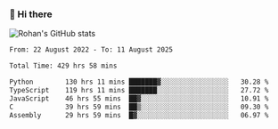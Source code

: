 ### 👋 Hi there 

<!--
**rohznmdev/rohznmdev** is a ✨ _special_ ✨ repository because its `README.md` (this file) appears on your GitHub profile.

Here are some ideas to get you started:

- 🔭 I’m currently working on ...
- 🌱 I’m currently learning Ruby and Ruby on Rails
- 👯 I’m looking to collaborate on ...
- 🤔 I’m looking for help with ...
- 💬 Ask me about ...
- 📫 How to reach me: ...
- 😄 Pronouns: ...
- ⚡ Fun fact: ...
-->
![Rohan's GitHub stats](https://github-readme-stats.vercel.app/api?username=rohznmdev&theme=dark&show_icons=true)

<!--START_SECTION:waka-->

```txt
From: 22 August 2022 - To: 11 August 2025

Total Time: 429 hrs 58 mins

Python        130 hrs 11 mins ███████▓░░░░░░░░░░░░░░░░░   30.28 %
TypeScript    119 hrs 11 mins ███████░░░░░░░░░░░░░░░░░░   27.72 %
JavaScript    46 hrs 55 mins  ██▓░░░░░░░░░░░░░░░░░░░░░░   10.91 %
C             39 hrs 59 mins  ██▒░░░░░░░░░░░░░░░░░░░░░░   09.30 %
Assembly      29 hrs 59 mins  █▓░░░░░░░░░░░░░░░░░░░░░░░   06.97 %
```

<!--END_SECTION:waka-->

